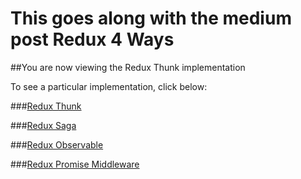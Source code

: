 # This goes along with the medium post Redux 4 Ways

##You are now viewing the Redux Thunk implementation   

To see a particular implementation, click below:

###[Redux Thunk](https://github.com/dabit3/redux-4-ways/tree/thunk)   

###[Redux Saga](https://github.com/dabit3/redux-4-ways/tree/saga)    

###[Redux Observable](https://github.com/dabit3/redux-4-ways/tree/observable)   

###[Redux Promise Middleware](https://github.com/dabit3/redux-4-ways/tree/promise-middleware)